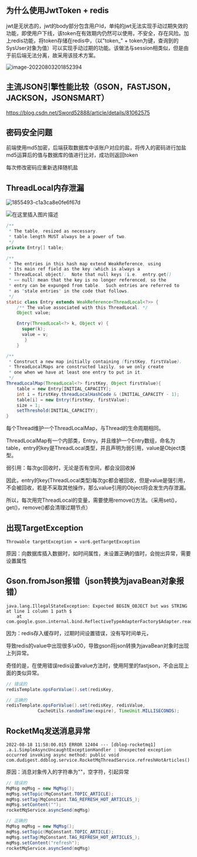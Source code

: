 ## 为什么使用JwtToken + redis

jwt是无状态的，jwt的body部分包含用户Id，单纯的jwt无法实现手动过期失效的功能，即使用户下线，该token在有效期内仍然可以使用，不安全，存在风险。加上redis功能，将token存储在redis中，（以"token_" + token为键，查询到的SysUser对象为值）可以实现手动过期的功能。该做法与session相类似，但是由于前后端无法分离，故采用该技术方案。

![image-20220803201852394](C:\Users\98449\AppData\Roaming\Typora\typora-user-images\image-20220803201852394.png)

## 主流JSON引擎性能比较（GSON，FASTJSON，JACKSON，JSONSMART）

https://blog.csdn.net/Sword52888/article/details/81062575

## 密码安全问题

前端使用md5加密，后端获取数据库中该账户对应的盐，将传入的密码进行加盐md5运算后的值与数据库的值进行比对，成功则返回token

每次修改密码应重新选择随机盐

## ThreadLocal内存泄漏

![1855493-c1a3ca8e0fe6f67d](E:\BaiduNetdiskDownload\博客\博客项目\05\img\1855493-c1a3ca8e0fe6f67d.webp)

![在这里插入图片描述](https://img-blog.csdnimg.cn/d725e66b598d4f64a08ed22377f2406f.png?x-oss-process=image/watermark,type_d3F5LXplbmhlaQ,shadow_50,text_Q1NETiBA54y_5aeL5aSn54yp54yp,size_20,color_FFFFFF,t_70,g_se,x_16#pic_center)

```java
/**
 * The table, resized as necessary.
 * table.length MUST always be a power of two.
 */
private Entry[] table;
```

```java
/**
 * The entries in this hash map extend WeakReference, using
 * its main ref field as the key (which is always a
 * ThreadLocal object).  Note that null keys (i.e. 	entry.get()
 * == null) mean that the key is no longer referenced, so the
 * entry can be expunged from table.  Such entries are referred to
 * as "stale entries" in the code that follows.
 */
static class Entry extends WeakReference<ThreadLocal<?>> {
    /** The value associated with this ThreadLocal. */
    Object value;

    Entry(ThreadLocal<?> k, Object v) {
      super(k);
      value = v;
       }
    }

```

```java
/**
 * Construct a new map initially containing (firstKey, firstValue).
 * ThreadLocalMaps are constructed lazily, so we only create
 * one when we have at least one entry to put in it.
 */
ThreadLocalMap(ThreadLocal<?> firstKey, Object firstValue){
	table = new Entry[INITIAL_CAPACITY];
    int i = firstKey.threadLocalHashCode & (INITIAL_CAPACITY - 1);
    table[i] = new Entry(firstKey, firstValue);
    size = 1;
    setThreshold(INITIAL_CAPACITY);
}
```

每个Thread维护一个ThreadLocalMap，与Thread的生命周期相同。

ThreadLocalMap有一个内部类，Entry。并且维护一个Entry数组，命名为table，entry的key是ThreadLocal类型，并且声明为弱引用，value是Object类型。

弱引用：每次gc回收时，无论是否有空间，都会没回收掉

因此，entry的key(ThreadLocal类型)每次gc都会被回收，但是value是强引用，不会被回收，若是不采取其他操作，那么value引用的Object将会发生内存泄漏。

所以，每次用完ThreadLocal的变量，需要使用remove()方法。（采用set()，get()，remove()都会清理过期节点）

## 出现TargetException

```
Throwable targetException = var6.getTargetException
```

原因：向数据库插入数据时，如时间属性，未设置正确的值时，会抛出异常，需要设置属性

## Gson.fromJson报错（json转换为javaBean对象报错）

```
java.lang.IllegalStateException: Expected BEGIN_OBJECT but was STRING at line 1 column 1 path $
	at com.google.gson.internal.bind.ReflectiveTypeAdapterFactory$Adapter.read
```

因为：redis存入缓存时，过期时间设置错误，没有写时间单元，

导致redis的value中出现很多\x00，导致gson将json转换为javaBean对象时出现上列异常。

奇怪的是，在使用错误redis设置value方法时，使用阿里的fastjson，不会出现上面的类似异常。

```java
// 错误的
redisTemplate.opsForValue().set(redisKey, 				                       redisValue,CacheUtils.randomTime(expire));	
```

```java
// 正确的
redisTemplate.opsForValue().set(redisKey, redisValue,
            CacheUtils.randomTime(expire), TimeUnit.MILLISECONDS);
```



## RocketMq发送消息异常

```
2022-08-18 11:58:00.015 ERROR 12404 --- [dblog-rocketmq1] .a.i.SimpleAsyncUncaughtExceptionHandler : Unexpected exception occurred invoking async method: public void com.dudigest.ddblog.service.RocketMqThreadService.refreshHotArticles()
```

原因：消息对象传入的字符串为""，空字符，引起异常

```java
// 错误的  
MqMsg mqMsg = new MqMsg();
mqMsg.setTopic(MqConstant.TOPIC_ARTICLE);
mqMsg.setTag(MqConstant.TAG_REFRESH_HOT_ARTICLES_);
mqMsg.setContent("");
rocketMqService.asyncSend(mqMsg)
```

```java
// 正确的
MqMsg mqMsg = new MqMsg();
mqMsg.setTopic(MqConstant.TOPIC_ARTICLE);
mqMsg.setTag(MqConstant.TAG_REFRESH_HOT_ARTICLES_);
mqMsg.setContent("refresh");
rocketMqService.asyncSend(mqMsg)
```

